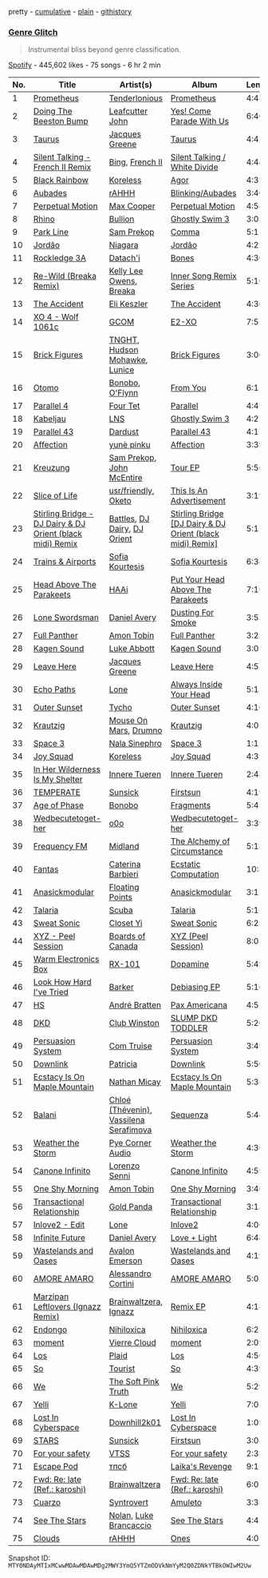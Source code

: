 pretty - [cumulative](/playlists/cumulative/37i9dQZF1DWUraJYejk11q.md) - [plain](/playlists/plain/37i9dQZF1DWUraJYejk11q) - [githistory](https://github.githistory.xyz/mackorone/spotify-playlist-archive/blob/main/playlists/plain/37i9dQZF1DWUraJYejk11q)

### [Genre Glitch](https://open.spotify.com/playlist/37i9dQZF1DWUraJYejk11q)

> Instrumental bliss beyond genre classification.

[Spotify](https://open.spotify.com/user/spotify) - 445,602 likes - 75 songs - 6 hr 2 min

| No. | Title | Artist(s) | Album | Length |
|---|---|---|---|---|
| 1 | [Prometheus](https://open.spotify.com/track/2qNqhFlOdwEA5OMheOrome) | [Tenderlonious](https://open.spotify.com/artist/5D1w6T6H7pnRDQZIrhwlxo) | [Prometheus](https://open.spotify.com/album/5yiLeekDCLQVR5cx53snW2) | 4:47 |
| 2 | [Doing The Beeston Bump](https://open.spotify.com/track/5t511Yx5GtAlRLAJF9Lhxa) | [Leafcutter John](https://open.spotify.com/artist/1CJCThhtbSHWSihjWWRY9r) | [Yes! Come Parade With Us](https://open.spotify.com/album/5zajoik1fYvDE241lbpXxK) | 6:40 |
| 3 | [Taurus](https://open.spotify.com/track/6uoAE0LHNKqNsL6Jk6uwUV) | [Jacques Greene](https://open.spotify.com/artist/0ygIgsjUzKivFgxgjQ9iV9) | [Taurus](https://open.spotify.com/album/6TqFTkO65uFJ1Lyn0bGD0G) | 4:42 |
| 4 | [Silent Talking \- French II Remix](https://open.spotify.com/track/3aPEt4Efx0NYzhbSXtX4LD) | [Bing](https://open.spotify.com/artist/000KH5miITrYDL3ZmYxtIL), [French II](https://open.spotify.com/artist/6ipkiHnGXAsGSRlG5RPkjt) | [Silent Talking / White Divide](https://open.spotify.com/album/778S6sqUwLWkAfBJn6RFwm) | 4:44 |
| 5 | [Black Rainbow](https://open.spotify.com/track/6j79YyfQV1ZNiQ3Ywqhrhi) | [Koreless](https://open.spotify.com/artist/3TsEEdpuuCN1G0dPxV4uOA) | [Agor](https://open.spotify.com/album/2mFlkozkxXwCdQgztSucRz) | 4:32 |
| 6 | [Aubades](https://open.spotify.com/track/0g0qLH5j3rPgmlkBik4E12) | [rAHHH](https://open.spotify.com/artist/1Y6WK1BxA34xgovJAKPYki) | [Blinking/Aubades](https://open.spotify.com/album/0EqUoT7hlOpNjUiEfabM7U) | 3:40 |
| 7 | [Perpetual Motion](https://open.spotify.com/track/05kGKBMBFTpccppj8GdTHH) | [Max Cooper](https://open.spotify.com/artist/0WSSKmoRbxqLf3MnXInQ2J) | [Perpetual Motion](https://open.spotify.com/album/54YUMopbV21ClaQ5iGMWHc) | 4:58 |
| 8 | [Rhino](https://open.spotify.com/track/2HzRf22923yy1kTNNuE7kC) | [Bullion](https://open.spotify.com/artist/6vcPgFOkMWBoY6Ks6eMEWj) | [Ghostly Swim 3](https://open.spotify.com/album/5wATCNKKYbRKlG2hKzhUCu) | 3:03 |
| 9 | [Park Line](https://open.spotify.com/track/4PlMwTtwkL0J19Tt6DdBvs) | [Sam Prekop](https://open.spotify.com/artist/4Vtlz5IfA9y4EBwmp20wwk) | [Comma](https://open.spotify.com/album/48WQXkdyIVTEek2TTwXVkt) | 5:11 |
| 10 | [Jordão](https://open.spotify.com/track/4DBVvRxw7iCF0Os4KqKB2l) | [Niagara](https://open.spotify.com/artist/7v9653L6WJv9pZKYEKdcDz) | [Jordão](https://open.spotify.com/album/0GPBTClGuLZ4Z1aGGOqVWi) | 4:23 |
| 11 | [Rockledge 3A](https://open.spotify.com/track/0q7N2mxBIDrv1ol2y1Sa2F) | [Datach'i](https://open.spotify.com/artist/6ZULITXmOFWJwJKilsFRm7) | [Bones](https://open.spotify.com/album/3NMs1HLjZjbVM1my5DPuak) | 4:36 |
| 12 | [Re\-Wild \(Breaka Remix\)](https://open.spotify.com/track/2aaEMU2r1cZxD5Yw9wH3rg) | [Kelly Lee Owens](https://open.spotify.com/artist/5eitAUlYmlha3LLWg7aBn5), [Breaka](https://open.spotify.com/artist/2hTtDy5yaNWqVmBj7EpaAq) | [Inner Song Remix Series](https://open.spotify.com/album/3cBnpVzF3oRpBqtvoEVvbA) | 5:16 |
| 13 | [The Accident](https://open.spotify.com/track/41Ff5UlYl58MBR4hpLSHSl) | [Eli Keszler](https://open.spotify.com/artist/2YfqCdQFDp4c0s8F5Lkk4z) | [The Accident](https://open.spotify.com/album/42msjp6Mvx8xMtBANlKuT9) | 4:36 |
| 14 | [XO 4 \- Wolf 1061c](https://open.spotify.com/track/1BmsXPYs9cJ7jiCywPfPjF) | [GCOM](https://open.spotify.com/artist/515LVYd7UvdvWzYcg5niJI) | [E2\-XO](https://open.spotify.com/album/1ugwG7gGoTefOjLbrPDKMd) | 7:55 |
| 15 | [Brick Figures](https://open.spotify.com/track/72eT0Fpa5QBbzvteNIK1aE) | [TNGHT](https://open.spotify.com/artist/40jiZfvsiAi1aIarh5Z3d3), [Hudson Mohawke](https://open.spotify.com/artist/6olWbKW2VLhFCHfOi0iEDb), [Lunice](https://open.spotify.com/artist/5I0593TTVPzkanWW8xsTns) | [Brick Figures](https://open.spotify.com/album/49dWT6BEhoLm7QIiNWxCIA) | 3:00 |
| 16 | [Otomo](https://open.spotify.com/track/1W5uQX7z1bnsgIW4zSPD4a) | [Bonobo](https://open.spotify.com/artist/0cmWgDlu9CwTgxPhf403hb), [O'Flynn](https://open.spotify.com/artist/7LTSTQkL7iK7zndjFQgHQo) | [From You](https://open.spotify.com/album/7CynwysFOxoGWp1QLAB6uZ) | 6:11 |
| 17 | [Parallel 4](https://open.spotify.com/track/1ZeDNZoKgEOTRmTTg1zQd4) | [Four Tet](https://open.spotify.com/artist/7Eu1txygG6nJttLHbZdQOh) | [Parallel](https://open.spotify.com/album/1xrXrgQDQzTlGrDYhX8ikT) | 4:47 |
| 18 | [Kabeljau](https://open.spotify.com/track/5yKlkKJ1gtIHuzSSP4TdLt) | [LNS](https://open.spotify.com/artist/36Gbzd99kdiLnfBTvrGi82) | [Ghostly Swim 3](https://open.spotify.com/album/5wATCNKKYbRKlG2hKzhUCu) | 4:21 |
| 19 | [Parallel 43](https://open.spotify.com/track/4rsZhH6Sw8s5mlGta3TvdP) | [Dardust](https://open.spotify.com/artist/6JhUHne9H09NdkTI5E9GSt) | [Parallel 43](https://open.spotify.com/album/701KrVPJbe3YxHsyFcacga) | 4:17 |
| 20 | [Affection](https://open.spotify.com/track/3fTxLcPR2i8b9yIrvNScuC) | [yunè pinku](https://open.spotify.com/artist/2sY4BbYrbvNVgsNzo6HddD) | [Affection](https://open.spotify.com/album/2mz3UwcraODF5DIF7AnpDE) | 3:39 |
| 21 | [Kreuzung](https://open.spotify.com/track/7zJe81f6l3pHwpUGSQj3HY) | [Sam Prekop](https://open.spotify.com/artist/4Vtlz5IfA9y4EBwmp20wwk), [John McEntire](https://open.spotify.com/artist/39xjP2biuKg7i0U6DwoRHg) | [Tour EP](https://open.spotify.com/album/32huL0HZ3oloBP8UHs5H4X) | 5:56 |
| 22 | [Slice of Life](https://open.spotify.com/track/1Ef4AmovzJ5RhoUOqj1iZn) | [usr/friendly](https://open.spotify.com/artist/2Tf35i1626AZKiQqUx2xfE), [Oketo](https://open.spotify.com/artist/5JBjc1UhLlvqmifk3WLAFg) | [This Is An Advertisement](https://open.spotify.com/album/3dD5AxY5S7g5j4he0QOSJ9) | 3:19 |
| 23 | [Stirling Bridge \- DJ Dairy & DJ Orient \(black midi\) Remix](https://open.spotify.com/track/4RePVG6qQVvl2nIyPrhtYx) | [Battles](https://open.spotify.com/artist/3EMSpwRtkvUTxfB4aS5xnA), [DJ Dairy](https://open.spotify.com/artist/1nvsLtEJECKpOfyqBXjLs8), [DJ Orient](https://open.spotify.com/artist/4SH7ll7VUPHf5QMCeNPMkv) | [Stirling Bridge \[DJ Dairy & DJ Orient \(black midi\) Remix\]](https://open.spotify.com/album/1XIVUXpnRBfge9QR9TEq6p) | 5:17 |
| 24 | [Trains & Airports](https://open.spotify.com/track/4nLYuqQrjVZu6zVNqmsTfI) | [Sofia Kourtesis](https://open.spotify.com/artist/7wXTWO45lqpUejDkike0Gf) | [Sofia Kourtesis](https://open.spotify.com/album/6xgwDjQ5Z1oXMVQIoRMnqY) | 6:38 |
| 25 | [Head Above The Parakeets](https://open.spotify.com/track/7y8FyoBIwkxSyfpIIcXYn8) | [HAAi](https://open.spotify.com/artist/0pkLgeB9j465x1QB2kRoy4) | [Put Your Head Above The Parakeets](https://open.spotify.com/album/6d1CSnZChE0mkkVvRFlKVH) | 7:16 |
| 26 | [Lone Swordsman](https://open.spotify.com/track/2gs3ytLZiqjY5xki3bAFLM) | [Daniel Avery](https://open.spotify.com/artist/1EULJuDFWpZ9xg4YwtUGGt) | [Dusting For Smoke](https://open.spotify.com/album/7gTHUgl6TVixWM4uXw5k0H) | 3:53 |
| 27 | [Full Panther](https://open.spotify.com/track/7q4kf5pGKXWT3HShalid99) | [Amon Tobin](https://open.spotify.com/artist/3mvkWMe6swnknwscwvGCHO) | [Full Panther](https://open.spotify.com/album/6NnHFMmeDC1R31eheMh725) | 3:23 |
| 28 | [Kagen Sound](https://open.spotify.com/track/4jfmpxZgW0ci3DcL7mzfsr) | [Luke Abbott](https://open.spotify.com/artist/3rVAnydRNnaQr24T3reJZg) | [Kagen Sound](https://open.spotify.com/album/4RcCF7AZ8Al5ymICWmx2GI) | 3:07 |
| 29 | [Leave Here](https://open.spotify.com/track/5FdiUDLORFvwxzTvqqOrcC) | [Jacques Greene](https://open.spotify.com/artist/0ygIgsjUzKivFgxgjQ9iV9) | [Leave Here](https://open.spotify.com/album/5CmJspuJM6slYqdFEbvBX0) | 4:57 |
| 30 | [Echo Paths](https://open.spotify.com/track/4jDp8yN8oBkmLRbhbQMqlJ) | [Lone](https://open.spotify.com/artist/5wZOrGWdg4hq7KIRMupJdI) | [Always Inside Your Head](https://open.spotify.com/album/36BhQCIGZyc0JyZAfysXYI) | 5:12 |
| 31 | [Outer Sunset](https://open.spotify.com/track/1PegwUCHFmpuV81dXMt3nh) | [Tycho](https://open.spotify.com/artist/5oOhM2DFWab8XhSdQiITry) | [Outer Sunset](https://open.spotify.com/album/137NWAM1UiQ2cpJPidOhaG) | 4:10 |
| 32 | [Krautzig](https://open.spotify.com/track/5wHwkOh0OSD1jTuCU0vbON) | [Mouse On Mars](https://open.spotify.com/artist/4ZgIWfyg9BkcqnJJ2xVR3f), [Drumno](https://open.spotify.com/artist/7FRYe3XueljQJFNtEWcOqC) | [Krautzig](https://open.spotify.com/album/0o3CLwPVmejxqUgpkuJ4AK) | 4:07 |
| 33 | [Space 3](https://open.spotify.com/track/3hnaQzwgcPZTAjkgdzxdOc) | [Nala Sinephro](https://open.spotify.com/artist/2h5syT5XdsQgKLq8Yn1klO) | [Space 3](https://open.spotify.com/album/4Z5hSkWEc9MuQUZ0HArRij) | 1:15 |
| 34 | [Joy Squad](https://open.spotify.com/track/3Y8T9RXnsJFjz9OgieBnyP) | [Koreless](https://open.spotify.com/artist/3TsEEdpuuCN1G0dPxV4uOA) | [Joy Squad](https://open.spotify.com/album/31my8IdGlu4Sti63ivmuje) | 4:31 |
| 35 | [In Her Wilderness Is My Shelter](https://open.spotify.com/track/4cn8oie7fH8IP8QU39vlp4) | [Innere Tueren](https://open.spotify.com/artist/7mVDs9l7aRtmHrnE4T768y) | [Innere Tueren](https://open.spotify.com/album/4jZVREow4xCfWl5LQmDF65) | 2:48 |
| 36 | [TEMPERATE](https://open.spotify.com/track/0Km1rOj3tEaZKGjIbHDfd0) | [Sunsick](https://open.spotify.com/artist/0bXf3YSy8qNsLYYNy5vs5v) | [Firstsun](https://open.spotify.com/album/0cCW4DkYaH4YHeDmnlYyKe) | 4:19 |
| 37 | [Age of Phase](https://open.spotify.com/track/0xIo8d1CLxARzQhaZwJ1RM) | [Bonobo](https://open.spotify.com/artist/0cmWgDlu9CwTgxPhf403hb) | [Fragments](https://open.spotify.com/album/4KjbNbnTnJ97kZgQkOHr6v) | 5:42 |
| 38 | [Wedbecutetoget\-her](https://open.spotify.com/track/2aUqSrIw15sfRdMwjQaRg2) | [o0o](https://open.spotify.com/artist/5J1ISo62brLWWq3ylID7BR) | [Wedbecutetoget\-her](https://open.spotify.com/album/1Lpu55DV9ThB7G0ClRpM7N) | 3:39 |
| 39 | [Frequency FM](https://open.spotify.com/track/3ozTuV7dLNXQdfPwFXLVB8) | [Midland](https://open.spotify.com/artist/1YFLNH4rO40x9i16RpLwdY) | [The Alchemy of Circumstance](https://open.spotify.com/album/7AHYzF1yt1GzPpGyfU5B6m) | 5:18 |
| 40 | [Fantas](https://open.spotify.com/track/0fjYD3Tx5XHuI4yfCjhUfU) | [Caterina Barbieri](https://open.spotify.com/artist/61WgG5fz5ilJrMne7tE1zu) | [Ecstatic Computation](https://open.spotify.com/album/1hOgPjM2AP2zUJnaXmmEGb) | 10:31 |
| 41 | [Anasickmodular](https://open.spotify.com/track/3Cxn93PO2AsL93ZnB9qHg8) | [Floating Points](https://open.spotify.com/artist/2AR42Ur9PcchQDtEdwkv4L) | [Anasickmodular](https://open.spotify.com/album/6kkA492r6X59UwnZcHW9lL) | 3:12 |
| 42 | [Talaria](https://open.spotify.com/track/2OAPybo0X5gpwyMAEnkJFA) | [Scuba](https://open.spotify.com/artist/48hZklIMPklae2Mssfp8Cx) | [Talaria](https://open.spotify.com/album/6kZQMVK65YS2g3UuKZF1N2) | 5:15 |
| 43 | [Sweat Sonic](https://open.spotify.com/track/37Uy4OBd93yP89ZhCj5je2) | [Closet Yi](https://open.spotify.com/artist/1iqgi3aRUSccnZK8K0oIGp) | [Sweat Sonic](https://open.spotify.com/album/5mY0769AayndoWAuTG0LWY) | 6:22 |
| 44 | [XYZ \- Peel Session](https://open.spotify.com/track/5mzw1OaU80w3IisoXr1Lp7) | [Boards of Canada](https://open.spotify.com/artist/2VAvhf61GgLYmC6C8anyX1) | [XYZ \(Peel Session\)](https://open.spotify.com/album/4feETXv5AbEIzCj4btSrNG) | 8:03 |
| 45 | [Warm Electronics Box](https://open.spotify.com/track/4DGStMzbYCCuNy5GoPfUCC) | [RX\-101](https://open.spotify.com/artist/1nxxFDcQjl85Vn3PSZs651) | [Dopamine](https://open.spotify.com/album/32dttKpIJvL2ndTAUSyQui) | 5:49 |
| 46 | [Look How Hard I've Tried](https://open.spotify.com/track/6GNXHie8d6aN0rxFMnj2tx) | [Barker](https://open.spotify.com/artist/3LEGPWdr7sarYtf2u0ETWN) | [Debiasing EP](https://open.spotify.com/album/7wKUtfY6wtS65qsA4RRAvq) | 5:16 |
| 47 | [HS](https://open.spotify.com/track/6GXbnNDo2hHTMpXP3idbiM) | [André Bratten](https://open.spotify.com/artist/4JumlwBeaIE16moHUv3xzZ) | [Pax Americana](https://open.spotify.com/album/4W9uEaPGOsTcTRCUX6rYcs) | 4:51 |
| 48 | [DKD](https://open.spotify.com/track/3M8CoZcFebNLowVqgYuahA) | [Club Winston](https://open.spotify.com/artist/7dxIJrKyeY2cAKq6ZUCN6r) | [SLUMP DKD TODDLER](https://open.spotify.com/album/0pux06CPiZYv13bDm5f4Iw) | 5:20 |
| 49 | [Persuasion System](https://open.spotify.com/track/12RJmMBPv5onWiQosLJ6ZI) | [Com Truise](https://open.spotify.com/artist/2wouN3QXejYa5tKetYdcVX) | [Persuasion System](https://open.spotify.com/album/2Takb3WbmLXRVvXiFfnjnk) | 3:49 |
| 50 | [Downlink](https://open.spotify.com/track/7HvgoiRoatsXHBdWs6KOMV) | [Patricia](https://open.spotify.com/artist/7Czyyo31ZyZL1VLtYaTkW0) | [Downlink](https://open.spotify.com/album/2t8P5Fxd8tiuvUxpAf51um) | 5:50 |
| 51 | [Ecstacy Is On Maple Mountain](https://open.spotify.com/track/3dIT6C8CZ9ojEwIRgjhJAS) | [Nathan Micay](https://open.spotify.com/artist/6U7MOIhacysUEnfJ41WfhC) | [Ecstacy Is On Maple Mountain](https://open.spotify.com/album/2YSqgvIXR4eTK72cQlyHmn) | 5:38 |
| 52 | [Balani](https://open.spotify.com/track/56wgd67KYDVpw9yAjxBv69) | [Chloé \(Thévenin\)](https://open.spotify.com/artist/0W8ZVf53GqJkTOPRWQaaBq), [Vassilena Serafimova](https://open.spotify.com/artist/6rwhb59UuFvOrgaUPvdEXv) | [Sequenza](https://open.spotify.com/album/3s6H20dPjJwzJcRrnf5X2t) | 5:44 |
| 53 | [Weather the Storm](https://open.spotify.com/track/7tukLYFGfh5osYc8uoqOmk) | [Pye Corner Audio](https://open.spotify.com/artist/3ib3ECT421EXd8CNLfNqAL) | [Weather the Storm](https://open.spotify.com/album/671j83cAr05uMnsERPGycZ) | 4:36 |
| 54 | [Canone Infinito](https://open.spotify.com/track/1KRNinMZ37zFITv0i1nqOR) | [Lorenzo Senni](https://open.spotify.com/artist/7mKwhB3UiepqzM946jBOyi) | [Canone Infinito](https://open.spotify.com/album/6tbfwIkDEdGOURCQ2vMvYC) | 4:59 |
| 55 | [One Shy Morning](https://open.spotify.com/track/5qCu4qgbfF0781HAYBNd2z) | [Amon Tobin](https://open.spotify.com/artist/3mvkWMe6swnknwscwvGCHO) | [One Shy Morning](https://open.spotify.com/album/4xe8D8bZ84cwgZ6BvTLyJD) | 3:40 |
| 56 | [Transactional Relationship](https://open.spotify.com/track/17YSGfgY3BizhPL8QDF1gg) | [Gold Panda](https://open.spotify.com/artist/6xS3zemJD9h94iueQvGqVk) | [Transactional Relationship](https://open.spotify.com/album/0007jLfYrERL4X1mpSgLGK) | 3:13 |
| 57 | [Inlove2 \- Edit](https://open.spotify.com/track/5E2gMJ9KAbaVAscQ20N7Xk) | [Lone](https://open.spotify.com/artist/5wZOrGWdg4hq7KIRMupJdI) | [Inlove2](https://open.spotify.com/album/7L3eq511jN3Avxa2W4KLzP) | 4:06 |
| 58 | [Infinite Future](https://open.spotify.com/track/4TnxczEii2UiuGl1MUFgwv) | [Daniel Avery](https://open.spotify.com/artist/1EULJuDFWpZ9xg4YwtUGGt) | [Love + Light](https://open.spotify.com/album/6edCbnYtXjTR7U9kgYV5CN) | 6:44 |
| 59 | [Wastelands and Oases](https://open.spotify.com/track/0ovt7COFyFzCr0ooiLLJhK) | [Avalon Emerson](https://open.spotify.com/artist/4yrO1N273PlTaixa4BNwBz) | [Wastelands and Oases](https://open.spotify.com/album/1dvKTNYiGUOz4VCOkJbxKy) | 4:19 |
| 60 | [AMORE AMARO](https://open.spotify.com/track/31nc249wHrOrgoxXOA0dmE) | [Alessandro Cortini](https://open.spotify.com/artist/6cGVZq9WhCCRkTnn4cJYOg) | [AMORE AMARO](https://open.spotify.com/album/4dij1DQUNPbQyWLdTK7nif) | 5:02 |
| 61 | [Marzipan Leftlovers \(Ignazz Remix\)](https://open.spotify.com/track/0WMa0q6v76ctwdjI6Ph0ZG) | [Brainwaltzera](https://open.spotify.com/artist/4IexN10iBaLP2CDVLl6rDB), [Ignazz](https://open.spotify.com/artist/19MnaXSqp5A9hlDNrRz8XV) | [Remix EP](https://open.spotify.com/album/3PVDGasKBN3TP516jfu4hr) | 4:18 |
| 62 | [Endongo](https://open.spotify.com/track/4HJZxDr6ZL2qtYtrTD6V0M) | [Nihiloxica](https://open.spotify.com/artist/5jh8Bu4TjUGzixND0q0mGL) | [Nihiloxica](https://open.spotify.com/album/5bJXJrJ6lJcdhXrdphNYhe) | 6:25 |
| 63 | [moment](https://open.spotify.com/track/5K9tfeoiztw94dyWzF39jq) | [Vierre Cloud](https://open.spotify.com/artist/31ijgiurmIPTNojkYQXdnl) | [moment](https://open.spotify.com/album/4FehFP4tVEFyT75LCTHl7m) | 2:09 |
| 64 | [Los](https://open.spotify.com/track/4KjlO4yts8Oe8slM4aeCBe) | [Plaid](https://open.spotify.com/artist/5akVqMzdZOdbMYbE4vNZWD) | [Los](https://open.spotify.com/album/2I8rQGhMfiaghzGshYvL2w) | 4:50 |
| 65 | [So](https://open.spotify.com/track/55CCxcBWmurfDqbrJfphD0) | [Tourist](https://open.spotify.com/artist/2ABBMkcUeM9hdpimo86mo6) | [So](https://open.spotify.com/album/7azgAC2wWDEQwkFtH1oUxS) | 4:39 |
| 66 | [We](https://open.spotify.com/track/0a0PxP0MTm9bsNOw7kdi7K) | [The Soft Pink Truth](https://open.spotify.com/artist/1TzvxOvPV19Pr7UiCne5Ei) | [We](https://open.spotify.com/album/0P8Ta4XNkltDQV3Pe0Kbuv) | 5:29 |
| 67 | [Yelli](https://open.spotify.com/track/2GdD6s2xhZnbj1XmwHYXCW) | [K\-Lone](https://open.spotify.com/artist/6VC4hWnnMMmOxpH6KsAXBU) | [Yelli](https://open.spotify.com/album/73FKH6CBhiW5tGdaOHKpeg) | 7:03 |
| 68 | [Lost In Cyberspace](https://open.spotify.com/track/4jlg3sAomqzv3h0ccndkfa) | [Downhill2k01](https://open.spotify.com/artist/0xBBjvYwXtW0k90kDx9JLs) | [Lost In Cyberspace](https://open.spotify.com/album/60czEHzF6zWI3DA5vW1IPX) | 1:09 |
| 69 | [STARS](https://open.spotify.com/track/0WSIufID4rzjlJaBneODBc) | [Sunsick](https://open.spotify.com/artist/0bXf3YSy8qNsLYYNy5vs5v) | [Firstsun](https://open.spotify.com/album/0cCW4DkYaH4YHeDmnlYyKe) | 3:08 |
| 70 | [For your safety](https://open.spotify.com/track/3yIKczp0CRsnGtK7P0e5R6) | [VTSS](https://open.spotify.com/artist/0zo109NM3S7CqHpvlXwqEN) | [For your safety](https://open.spotify.com/album/3L1YegCnsVaikVxsL4Fypv) | 2:33 |
| 71 | [Escape Pod](https://open.spotify.com/track/2u5SDqMeGdaij0DT5nGrz5) | [тпсб](https://open.spotify.com/artist/3Az7iIfwbhNRg8nB6cep4k) | [Laika's Revenge](https://open.spotify.com/album/5C1ZuUWPiIohp86npG2tMD) | 9:11 |
| 72 | [Fwd: Re: late \(Ref.: karoshi\)](https://open.spotify.com/track/2d2IGL8Q7a4a4uKMDXOx2n) | [Brainwaltzera](https://open.spotify.com/artist/4IexN10iBaLP2CDVLl6rDB) | [Fwd: Re: late \(Ref.: karoshi\)](https://open.spotify.com/album/73UuLb3FaidlmvkZLe8z2s) | 6:01 |
| 73 | [Cuarzo](https://open.spotify.com/track/1aIModmKDbvX4xJqBFgQv8) | [Syntrovert](https://open.spotify.com/artist/541d4y9qEGqgZBoHrR0NmA) | [Amuleto](https://open.spotify.com/album/03fMs2DjHK6n5zbDqKkGHg) | 3:35 |
| 74 | [See The Stars](https://open.spotify.com/track/4Wd3WrBPJrNVLlszaIT6T1) | [Nolan](https://open.spotify.com/artist/1TtKsd7XZu2JFQtDiZQiFm), [Luke Brancaccio](https://open.spotify.com/artist/1Wtioib1IFtGZHOJEZCwqr) | [See The Stars](https://open.spotify.com/album/3MbrBZmGJwpbXp9TjoKwYo) | 4:41 |
| 75 | [Clouds](https://open.spotify.com/track/6VipQibtXdo7Dy3uuW981g) | [rAHHH](https://open.spotify.com/artist/1Y6WK1BxA34xgovJAKPYki) | [Ones](https://open.spotify.com/album/6lo52TlixgAYR8gX6vescb) | 4:05 |

Snapshot ID: `MTY0NDAyMTIxMCwwMDAwMDAwMDg2MWY3YmQ5YTZmODVkNmYyM2Q0ZDNkYTBkOWIwM2Uw`